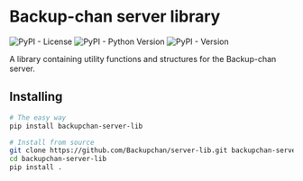 # Backup-chan server library

![PyPI - License](https://img.shields.io/pypi/l/backupchan-server-lib)
![PyPI - Python Version](https://img.shields.io/pypi/pyversions/backupchan-server-lib)
![PyPI - Version](https://img.shields.io/pypi/v/backupchan-server-lib)

A library containing utility functions and structures for the Backup-chan server.

## Installing

```bash
# The easy way
pip install backupchan-server-lib

# Install from source
git clone https://github.com/Backupchan/server-lib.git backupchan-server-lib
cd backupchan-server-lib
pip install .
```
